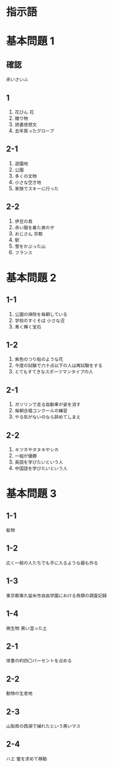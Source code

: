 指示語
===
# 基本問題 1
## 確認
`赤いさいふ`
## 1
1. `花びん` `花`
1. `贈り物`
1. `読書感想文`
1. `去年買ったグローブ`
## 2-1
1. `遊園地`
1. `公園`
1. `多くの文物`
1. `小さな空き地`
1. `家族でスキーに行った`
## 2-2
1. `伊豆の島`
1. `赤い服を着た男の子`
1. `おじさん` `京都`
1. `駅`
1. `雪をかぶった山`
1. `フランス`
# 基本問題 2
## 1-1
1. `公園の掃除を毎朝している`
1. `学校のすぐそば` `小さな沼`
1. `青く輝く宝石`
## 1-2
1. `紫色のつり船のような花`
1. `今度の試験で六十点以下の人は再試験をする`
1. `とてもすてきなスポーツマンタイプの人`
## 2-1
1. `ガソリンで走る自動車が姿を消す`
1. `毎朝合唱コンクールの練習`
1. `やる気がないのなら辞めてしまえ`
## 2-2
1. `キツネやタヌキやシカ`
1. `一組が優勝`
1. `英語を学びたいという人`
1. `中国語を学びたいという人`
# 基本問題 3
## 1-1
`鉱物`
## 1-2
`広く一般の人たちでも手に入るような器も作る`
## 1-3
`東京都東久留米市自由学園における鳥類の調査記録`
## 1-4
`微生物` `黒い湿った土`
## 2-1
`体重の約四〇パーセントを占める`
## 2-2
`動物の生息地`
## 2-3
`山梨県の西湖で捕れたという黒いマス`
## 2-4
`ハエ` `蜜を求めて移動`
